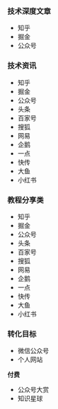 ### 技术深度文章

- 知乎
- 掘金
- 公众号

### 技术资讯

- 知乎
- 掘金
- 公众号
- 头条
- 百家号
- 搜狐
- 网易
- 企鹅
- 一点
- 快传
- 大鱼
- 小红书

### 教程分享类

- 知乎
- 掘金
- 公众号
- 头条
- 百家号
- 搜狐
- 网易
- 企鹅
- 一点
- 快传
- 大鱼
- 小红书

### 转化目标

- 微信公众号
- 个人网站

**付费**

- 公众号大赏
- 知识星球